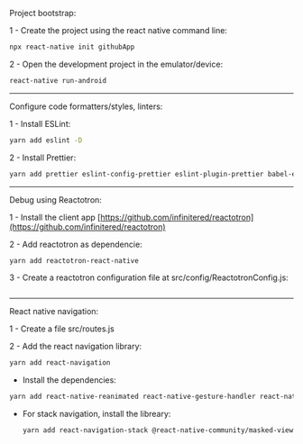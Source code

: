 Project bootstrap:

1 - Create the project using the react native command line:

```sh
npx react-native init githubApp
```

2 - Open the development project in the emulator/device:

```sh
react-native run-android
```

---

Configure code formatters/styles, linters:

1 - Install ESLint:

```sh
yarn add eslint -D
```

2 - Install Prettier:

```sh
yarn add prettier eslint-config-prettier eslint-plugin-prettier babel-eslint -D
```

---

Debug using Reactotron:

1 - Install the client app [https://github.com/infinitered/reactotron](https://github.com/infinitered/reactotron)

2 - Add reactotron as dependencie:

```sh
yarn add reactotron-react-native
```

3 - Create a reactotron configuration file at src/config/ReactotronConfig.js:

```js
```

---

React native navigation:

1 - Create a file src/routes.js

2 - Add the react navigation library:

```sh
yarn add react-navigation
```

- Install the dependencies:

```sh
yarn add react-native-reanimated react-native-gesture-handler react-native-screens react-native-safe-area-context @react-native-community/masked-view
```

- For stack navigation, install the libreary:
  ```sh
  yarn add react-navigation-stack @react-native-community/masked-view
  ```
